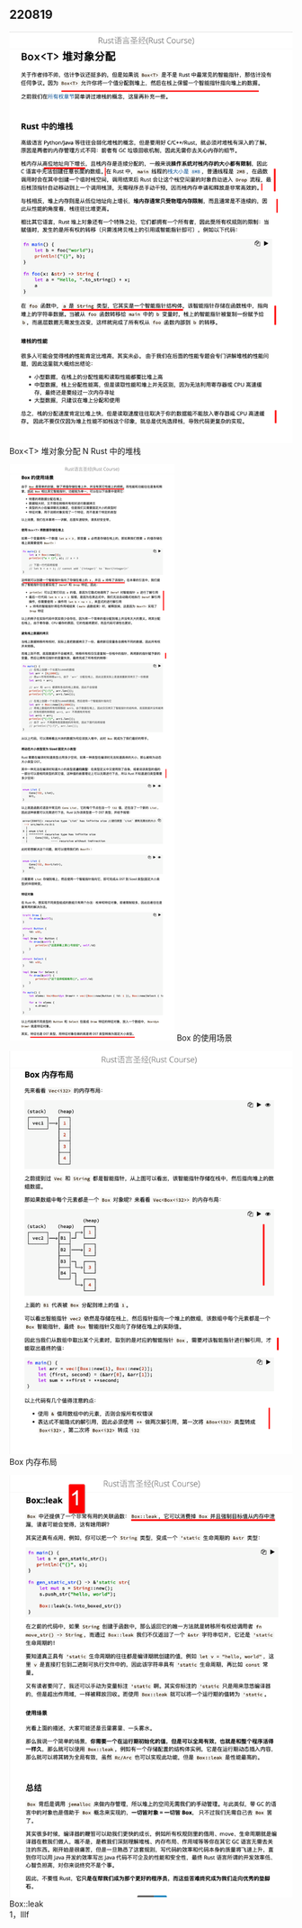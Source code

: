 ## 220819

![](./img/2022-08-19-09-36-03.png)
Box\<T> 堆对象分配 N Rust 中的堆栈

![](./img/2022-08-19-09-44-44.png)
Box 的使用场景

![](./img/2022-08-19-09-54-36.png)
Box 内存布局

![](./img/2022-08-19-15-24-10.png)  
Box::leak  
1，lllf
